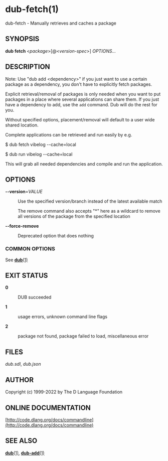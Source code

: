 # dub-fetch(1)
dub-fetch \- Manually retrieves and caches a package
## SYNOPSIS
<b>dub fetch </b>&lt;<i>package</i>&gt;[@&lt;<i>version-spec</i>&gt;] <i>OPTIONS...</i>
## DESCRIPTION
Note: Use "dub add &lt;dependency&gt;" if you just want to use a certain package as a dependency, you don't have to explicitly fetch packages.



Explicit retrieval/removal of packages is only needed when you want to put packages in a place where several applications can share them. If you just have a dependency to add, use the `add` command. Dub will do the rest for you.



Without specified options, placement/removal will default to a user wide shared location.



Complete applications can be retrieved and run easily by e.g.

$ dub fetch vibelog --cache=local

$ dub run vibelog --cache=local



This will grab all needed dependencies and compile and run the application.
## OPTIONS

<dl>


<dt id="option-fetch---b---version-b-i-VALUE-i-" class="option-argname">
<a class="anchor" href="#option-fetch---b---version-b-i-VALUE-i-"></a>

<b>--version</b>=<i>VALUE</i>

</dt>


<dd markdown="1" class="option-desc">

Use the specified version/branch instead of the latest available match

The remove command also accepts "*" here as a wildcard to remove all versions of the package from the specified location

</dd>


<dt id="option-fetch---b---force-remove-b-" class="option-argname">
<a class="anchor" href="#option-fetch---b---force-remove-b-"></a>

<b>--force-remove</b>

</dt>


<dd markdown="1" class="option-desc">

Deprecated option that does nothing

</dd>


</dl>

### COMMON OPTIONS
See [<b>dub</b>(1)](dub.md)
## EXIT STATUS

<dl markdown="1">

<dt markdown="1">

<b>0</b>

</dt>
<dd markdown="1">

DUB succeeded

</dd>
<dt markdown="1">

<b>1</b>

</dt>
<dd markdown="1">

usage errors, unknown command line flags

</dd>
<dt markdown="1">

<b>2</b>

</dt>
<dd markdown="1">

package not found, package failed to load, miscellaneous error

</dd>

</dl>

## FILES
<i>dub.sdl</i>, <i>dub.json</i>
## AUTHOR
Copyright (c) 1999-2022 by The D Language Foundation
## ONLINE DOCUMENTATION
[http://code.dlang.org/docs/commandline](http://code.dlang.org/docs/commandline)
## SEE ALSO
[<b>dub</b>(1)](dub.md), [<b>dub-add</b>(1)](dub-add.md)
